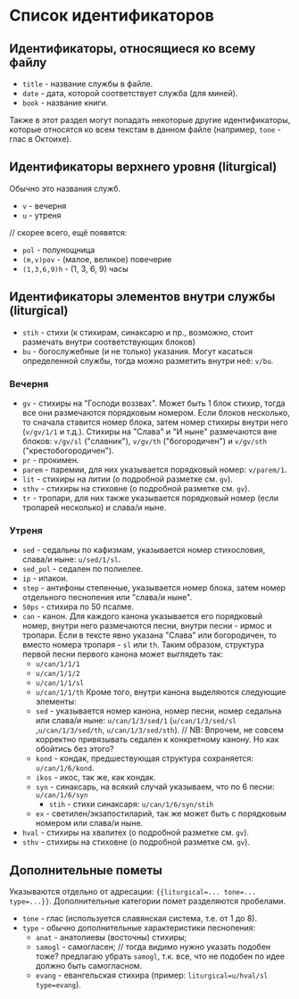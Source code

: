 # Список идентификаторов

## Идентификаторы, относящиеся ко всему файлу

* `title` - название службы в файле. 
* `date` - дата, которой соответствует служба (для миней).
* `book` - название книги.

Также в этот раздел могут попадать некоторые другие идентификаторы, которые относятся ко всем текстам в данном файле (например, `tone` - глас в Октоихе).

## Идентификаторы верхнего уровня (liturgical)

Обычно это названия служб.

* `v` - вечерня
* `u` - утреня

// скорее всего, ещё появятся:

* `pol` - полунощница
* `(m,v)pov` - (малое, великое) повечерие
* `(1,3,6,9)h` - (1, 3, 6, 9) часы


## Идентификаторы элементов внутри службы (liturgical)

* `stih` - стихи (к стихирам, синаксарю и пр., возможно, стоит размечать внутри соответствующих блоков)
* `bu` - богослужебные (и не только) указания. Могут касаться определенной службы, тогда можно разметить внутри неё: `v/bu`.

### Вечерня

* `gv` - стихиры на "Господи воззвах". Может быть 1 блок стихир, тогда все они размечаются порядковым номером. Если блоков несколько, то сначала ставится номер блока, затем номер стихиры внутри него (`v/gv/1/1` и т.д.). Стихиры на "Слава" и "И ныне" размечаются вне блоков: `v/gv/sl` ("славник"), `v/gv/th` ("богородичен") и `v/gv/sth` ("крестобогородичен").
* `pr` - прокимен.
* `parem` - паремии, для них указывается порядковый номер: `v/parem/1`.
* `lit` - стихиры на литии (о подробной разметке см. `gv`).
* `sthv` - стихиры на стиховне (о подробной разметке см. `gv`).
* `tr` - тропари, для них также указывается порядковый номер (если тропарей несколько) и слава/и ныне.

### Утреня

* `sed` - седальны по кафизмам, указывается номер стихословия, слава/и ныне: `u/sed/1/sl`.
* `sed_pol` - седален по полиелее.
* `ip` - ипакои.
* `step` - антифоны степенные, указывается номер блока, затем номер отдельного песнопения или "слава/и ныне".
* `50ps` - стихира по 50 псалме.
* `can` - канон. Для каждого канона указывается его порядковый номер, внутри него размечаются песни, внутри песни - ирмос и тропари. Если в тексте явно указана "Слава" или богородичен, то вместо номера тропаря - `sl` или `th`. Таким образом, структура первой песни первого канона может выглядеть так:
  * `u/can/1/1/1`
  * `u/can/1/1/2`
  * `u/can/1/1/sl`
  * `u/can/1/1/th`
Кроме того, внутри канона выделяются следующие элементы:
  * `sed` - указывается номер канона, номер песни, номер седальна или слава/и ныне: `u/can/1/3/sed/1` (`u/can/1/3/sed/sl` ,`u/can/1/3/sed/th`, `u/can/1/3/sed/sth`). 
// NB: Впрочем, не совсем корректно привязывать седален к конкретному канону. Но как обойтись без этого?
  * `kond` - кондак, предшествующая структура сохраняется: `u/can/1/6/kond`.
  * `ikos` - икос, так же, как кондак.
  * `syn` - синаксарь, на всякий случай указываем, что по 6 песни: `u/can/1/6/syn`
    * `stih` - стихи синаксаря: `u/can/1/6/syn/stih`
  * `ex` - светилен/экзапостиларий, так же может быть с порядковым номером или слава/и ныне.
* `hval` - стихиры на хвалитех (о подробной разметке см. `gv`).
* `sthv` - стихиры на стиховне (о подробной разметке см. `gv`).

## Дополнительные пометы

Указываются отдельно от адресации: `{{liturgical=... tone=... type=...}}`. Дополнительные категории помет разделяются пробелами.

* `tone` - глас (используется славянская система, т.е. от 1 до 8).
* `type` - обычно дополнительные характеристики песнопения:
  * `anat` - анатолиевы (восточны) стихиры;
  * `samogl` - самогласен;
// тогда видимо нужно указать подобен тоже? предлагаю убрать `samogl`, т.к. все, что не подобен по идее должно быть самогласном.
  * `evang` - евангельская стихира (пример: `liturgical=u/hval/sl type=evang`).

